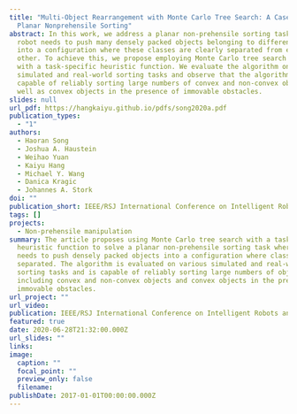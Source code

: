 ```yaml
---
title: "Multi-Object Rearrangement with Monte Carlo Tree Search: A Case Study on
  Planar Nonprehensile Sorting"
abstract: In this work, we address a planar non-prehensile sorting task. Here, a
  robot needs to push many densely packed objects belonging to different classes
  into a configuration where these classes are clearly separated from each
  other. To achieve this, we propose employing Monte Carlo tree search equipped
  with a task-specific heuristic function. We evaluate the algorithm on various
  simulated and real-world sorting tasks and observe that the algorithm is
  capable of reliably sorting large numbers of convex and non-convex objects, as
  well as convex objects in the presence of immovable obstacles.
slides: null
url_pdf: https://hangkaiyu.github.io/pdfs/song2020a.pdf
publication_types:
  - "1"
authors:
  - Haoran Song
  - Joshua A. Haustein
  - Weihao Yuan
  - Kaiyu Hang
  - Michael Y. Wang
  - Danica Kragic
  - Johannes A. Stork
doi: ""
publication_short: IEEE/RSJ International Conference on Intelligent Robots and Systems (IROS)
tags: []
projects:
  - Non-prehensile manipulation
summary: The article proposes using Monte Carlo tree search with a task-specific
  heuristic function to solve a planar non-prehensile sorting task where a robot
  needs to push densely packed objects into a configuration where classes are
  separated. The algorithm is evaluated on various simulated and real-world
  sorting tasks and is capable of reliably sorting large numbers of objects,
  including convex and non-convex objects and convex objects in the presence of
  immovable obstacles.
url_project: ""
url_video: 
publication: IEEE/RSJ International Conference on Intelligent Robots and Systems (IROS)
featured: true
date: 2020-06-28T21:32:00.000Z
url_slides: ""
links:
image:
  caption: ""
  focal_point: ""
  preview_only: false
  filename: 
publishDate: 2017-01-01T00:00:00.000Z
---
```


